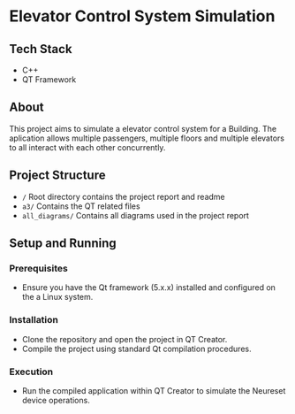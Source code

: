 # Elevator Control System Simulation

## Tech Stack
- C++
- QT Framework

## About
This project aims to simulate a elevator control system for a Building. The aplication allows multiple passengers, multiple floors and multiple elevators to all interact with each other concurrently.

## Project Structure
- `/` Root directory contains the project report and readme
- `a3/` Contains the QT related files
- `all_diagrams/` Contains all diagrams used in the project report


## Setup and Running

### Prerequisites
- Ensure you have the Qt framework (5.x.x) installed and configured on the a Linux system.

### Installation
- Clone the repository and open the project in QT Creator.
- Compile the project using standard Qt compilation procedures.

### Execution
- Run the compiled application within QT Creator to simulate the Neureset device operations.
